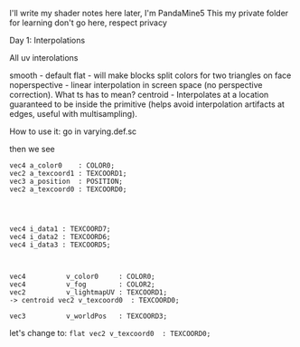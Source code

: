I'll write my shader notes here later, I'm PandaMine5
This my private folder for learning don't go here, respect privacy

Day 1:
Interpolations

All uv interolations

smooth - default
flat - will make blocks split colors for two triangles on face
noperspective - linear interpolation in screen space (no perspective correction). What ts has to mean?
centroid - Interpolates at a location guaranteed to be inside the primitive (helps avoid interpolation artifacts at edges, useful with multisampling).

How to use it: go in varying.def.sc

then we see
```
vec4 a_color0    : COLOR0;
vec2 a_texcoord1 : TEXCOORD1;
vec3 a_position  : POSITION;
vec2 a_texcoord0 : TEXCOORD0;




vec4 i_data1 : TEXCOORD7;
vec4 i_data2 : TEXCOORD6;
vec4 i_data3 : TEXCOORD5;



vec4          v_color0     : COLOR0;
vec4          v_fog        : COLOR2;
vec2          v_lightmapUV : TEXCOORD1;
-> centroid vec2 v_texcoord0  : TEXCOORD0;

vec3          v_worldPos   : TEXCOORD3;
```

let's change to: ```flat vec2 v_texcoord0  : TEXCOORD0;```